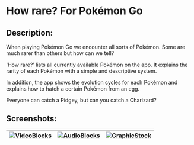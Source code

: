 # How rare? For Pokémon Go

## Description:
When playing Pokémon Go we encounter all sorts of Pokémon. Some are much rarer than others but how can we tell? 

'How rare?' lists all currently available Pokémon on the app. It explains the rarity of each Pokémon with a simple and descriptive system.

In addition, the app shows the evolution cycles for each Pokémon and explains how to hatch a certain Pokémon from an egg.

Everyone can catch a Pidgey, but can you catch a Charizard?

## Screenshots:
| [![VideoBlocks](http://imgur.com/938v7jC.png)](http://videoblocks.com)  | [![AudioBlocks](http://imgur.com/Ftdr7hw.png)](http://audioblocks.com) | [![GraphicStock](http://imgur.com/MMRjM6I.png)](http://graphicstock.com) |
|:---:|:---:|:---:|
